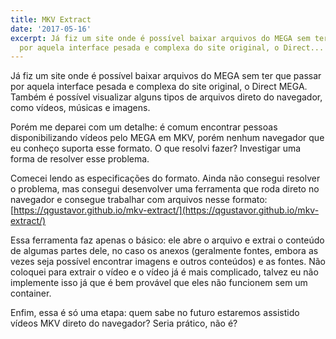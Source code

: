 ```yaml
---
title: MKV Extract
date: '2017-05-16'
excerpt: Já fiz um site onde é possível baixar arquivos do MEGA sem ter que passar
  por aquela interface pesada e complexa do site original, o Direct...
---
```




Já fiz um site onde é possível baixar arquivos do MEGA sem ter que passar por aquela interface pesada e complexa do site original, o Direct MEGA. Também é possível visualizar alguns tipos de arquivos direto do navegador, como vídeos, músicas e imagens.

Porém me deparei com um detalhe: é comum encontrar pessoas disponibilizando vídeos pelo MEGA em MKV, porém nenhum navegador que eu conheço suporta esse formato. O que resolvi fazer? Investigar uma forma de resolver esse problema.

Comecei lendo as especificações do formato. Ainda não consegui resolver o problema, mas consegui desenvolver uma ferramenta que roda direto no navegador e consegue trabalhar com arquivos nesse formato: [https://qgustavor.github.io/mkv-extract/](https://qgustavor.github.io/mkv-extract/) 

Essa ferramenta faz apenas o básico: ele abre o arquivo e extrai o conteúdo de algumas partes dele, no caso os anexos (geralmente fontes, embora as vezes seja possível encontrar imagens e outros conteúdos) e as fontes. Não coloquei para extrair o vídeo e o vídeo já é mais complicado, talvez eu não implemente isso já que é bem provável que eles não funcionem sem um container.

Enfim, essa é só uma etapa: quem sabe no futuro estaremos assistido vídeos MKV direto do navegador? Seria prático, não é?